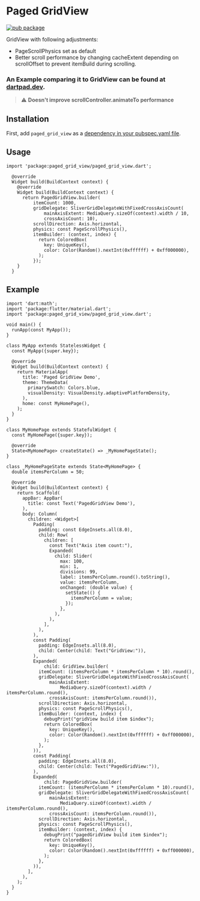 <?code-excerpt path-base="excerpts/packages/paged_grid_view"?>

# Paged GridView

[![pub package](https://img.shields.io/pub/v/paged_grid_view.svg)](https://pub.dev/packages/paged_grid_view)

GridView with following adjustments:
* PageScrollPhysics set as default
* Better scroll performance by changing cacheExtent depending on scrollOffset to prevent itemBuild during scrolling.

### An Example comparing it to GridView can be found at [dartpad.dev](https://dartpad.dev/?id=6c9f64d9032cefa564b72c7bbd1c979a).

> :warning: **Doesn't improve scrollController.animateTo performance**

## Installation

First, add `paged_grid_view` as a [dependency in your pubspec.yaml file](https://flutter.dev/using-packages/).

##  Usage

```
import 'package:paged_grid_view/paged_grid_view.dart';

  @override
  Widget build(BuildContext context) {
    @override
    Widget build(BuildContext context) {
      return PagedGridView.builder(
          itemCount: 1000,
          gridDelegate: SliverGridDelegateWithFixedCrossAxisCount(
              mainAxisExtent: MediaQuery.sizeOf(context).width / 10,
              crossAxisCount: 10),
          scrollDirection: Axis.horizontal,
          physics: const PageScrollPhysics(),
          itemBuilder: (context, index) {
            return ColoredBox(
              key: UniqueKey(),
              color: Color(Random().nextInt(0xffffff) + 0xff000000),
            );
          });
    }
  }
```

## Example

```
import 'dart:math';
import 'package:flutter/material.dart';
import 'package:paged_grid_view/paged_grid_view.dart';

void main() {
  runApp(const MyApp());
}

class MyApp extends StatelessWidget {
  const MyApp({super.key});

  @override
  Widget build(BuildContext context) {
    return MaterialApp(
      title: 'Paged GridView Demo',
      theme: ThemeData(
        primarySwatch: Colors.blue,
        visualDensity: VisualDensity.adaptivePlatformDensity,
      ),
      home: const MyHomePage(),
    );
  }
}

class MyHomePage extends StatefulWidget {
  const MyHomePage({super.key});

  @override
  State<MyHomePage> createState() => _MyHomePageState();
}

class _MyHomePageState extends State<MyHomePage> {
  double itemsPerColumn = 50;

  @override
  Widget build(BuildContext context) {
    return Scaffold(
      appBar: AppBar(
        title: const Text('PagedGridView Demo'),
      ),
      body: Column(
        children: <Widget>[
          Padding(
            padding: const EdgeInsets.all(8.0),
            child: Row(
              children: [
                const Text("Axis item count:"),
                Expanded(
                  child: Slider(
                    max: 100,
                    min: 1,
                    divisions: 99,
                    label: itemsPerColumn.round().toString(),
                    value: itemsPerColumn,
                    onChanged: (double value) {
                      setState(() {
                        itemsPerColumn = value;
                      });
                    },
                  ),
                ),
              ],
            ),
          ),
          const Padding(
            padding: EdgeInsets.all(8.0),
            child: Center(child: Text("GridView:")),
          ),
          Expanded(
              child: GridView.builder(
            itemCount: (itemsPerColumn * itemsPerColumn * 10).round(),
            gridDelegate: SliverGridDelegateWithFixedCrossAxisCount(
                mainAxisExtent:
                    MediaQuery.sizeOf(context).width / itemsPerColumn.round(),
                crossAxisCount: itemsPerColumn.round()),
            scrollDirection: Axis.horizontal,
            physics: const PageScrollPhysics(),
            itemBuilder: (context, index) {
              debugPrint("gridView build item $index");
              return ColoredBox(
                key: UniqueKey(),
                color: Color(Random().nextInt(0xffffff) + 0xff000000),
              );
            },
          )),
          const Padding(
            padding: EdgeInsets.all(8.0),
            child: Center(child: Text("PagedGridView:")),
          ),
          Expanded(
              child: PagedGridView.builder(
            itemCount: (itemsPerColumn * itemsPerColumn * 10).round(),
            gridDelegate: SliverGridDelegateWithFixedCrossAxisCount(
                mainAxisExtent:
                    MediaQuery.sizeOf(context).width / itemsPerColumn.round(),
                crossAxisCount: itemsPerColumn.round()),
            scrollDirection: Axis.horizontal,
            physics: const PageScrollPhysics(),
            itemBuilder: (context, index) {
              debugPrint("pagedGridView build item $index");
              return ColoredBox(
                key: UniqueKey(),
                color: Color(Random().nextInt(0xffffff) + 0xff000000),
              );
            },
          )),
        ],
      ),
    );
  }
}
```